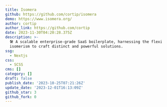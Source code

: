 ```yaml
---
title: Isomera
github: https://github.com/cortip/isomera
demo: https://www.isomera.org/
author: cortip
author_link: https://github.com/cortip
date: 2023-11-30T04:20:28.375Z
description: >-
  🛠 A scalable enterprise-grade SaaS boilerplate, harnessing the flexibility of
  isomerism to craft distinct and powerful solutions.
ssg:
  - Nextjs
css:
  - SCSS
cms: []
category: []
draft: false
publish_date: '2023-10-25T07:21:26Z'
update_date: '2023-12-01T16:13:09Z'
github_star: 3
github_fork: 0
---
```

